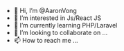- 👋 Hi, I’m @AaronVong
- 👀 I’m interested in Js/React JS
- 🌱 I’m currently learning PHP/Laravel
- 💞️ I’m looking to collaborate on ...
- 📫 How to reach me ...

<!---
AaronVong/AaronVong is a ✨ special ✨ repository because its `README.md` (this file) appears on your GitHub profile.
You can click the Preview link to take a look at your changes.
--->
